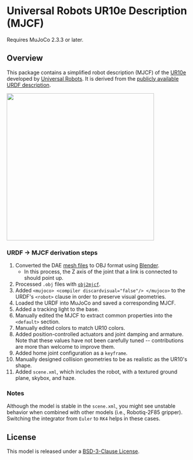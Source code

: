 # Universal Robots UR10e Description (MJCF)

Requires MuJoCo 2.3.3 or later.

## Overview

This package contains a simplified robot description (MJCF) of the
[UR10e](https://www.universal-robots.com/products/ur10-robot/) developed by
[Universal Robots](https://www.universal-robots.com/). It is derived from the
[publicly available URDF
description](https://github.com/ros-industrial/universal_robot/tree/kinetic-devel/ur_e_description).

<p float="left">
  <img src="ur10e.png" width="400">
</p>

### URDF → MJCF derivation steps

1. Converted the DAE [mesh
   files](https://github.com/ros-industrial/universal_robot/tree/kinetic-devel/ur_e_description/meshes/ur10e/visual)
   to OBJ format using [Blender](https://www.blender.org/).
    - In this process, the Z axis of the joint that a link is connected to should point up.
2. Processed `.obj` files with [`obj2mjcf`](https://github.com/kevinzakka/obj2mjcf).
3. Added `<mujoco> <compiler discardvisual="false"/> </mujoco>` to the URDF's
   `<robot>` clause in order to preserve visual geometries.
4. Loaded the URDF into MuJoCo and saved a corresponding MJCF.
5. Added a tracking light to the base.
6. Manually edited the MJCF to extract common properties into the `<default>` section.
7. Manually edited colors to match UR10 colors.
8. Added position-controlled actuators and joint damping and armature. Note
   that these values have not been carefully tuned -- contributions are more
   than welcome to improve them.
9. Added home joint configuration as a `keyframe`.
10. Manually designed collision geometries to be as realistic as the UR10's shape.
11. Added `scene.xml`, which includes the robot, with a textured ground plane, skybox, and haze.

### Notes

Although the model is stable in the `scene.xml`, you might see unstable behavior when combined with
other models (i.e., Robotiq-2F85 gripper). Switching the integrator from `Euler` to `RK4` helps in
these cases.

## License

This model is released under a [BSD-3-Clause License](LICENSE).
